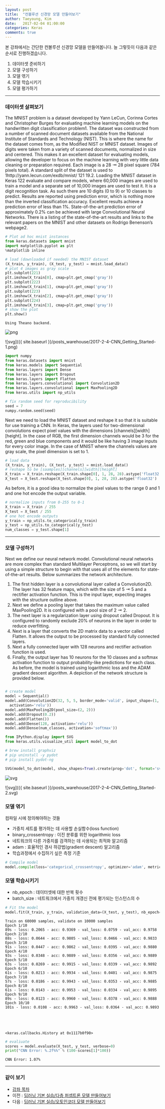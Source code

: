 ```yaml
---
layout: post
title:  "컨볼루션 신경망 모델 만들어보기"
author: Taeyoung, Kim
date:   2017-02-04 01:00:00
categories: Keras
comments: true
---
```

본 강좌에서는 간단한 컨볼루션 신경망 모델을 만들어봅니다. 늘 그렇듯이 다음과 같은 순서로 진행하겠습니다.

1. 데이터셋 준비하기
1. 모델 구성하기
1. 모델 엮기
1. 모델 학습시키기
1. 모델 평가하기

---

### 데이터셋 살펴보기

The MNIST problem is a dataset developed by Yann LeCun, Corinna Cortes and Christopher Burges for evaluating machine learning models on the handwritten digit classification problem1. The dataset was constructed from a number of scanned document datasets available from the National Institute of Standards and Technology (NIST). This is where the name for the dataset comes from, as the Modified NIST or MNIST dataset.
Images of digits were taken from a variety of scanned documents, normalized in size and centered. This makes it an excellent dataset for evaluating models, allowing the developer to focus on the machine learning with very little data cleaning or preparation required. Each image is a 28 ⇥ 28 pixel square (784 pixels total). A standard split of the dataset is used to
1http://yann.lecun.com/exdb/mnist/
    121
19.2. Loading the MNIST dataset in Keras 122
evaluate and compare models, where 60,000 images are used to train a model and a separate set of 10,000 images are used to test it.
It is a digit recognition task. As such there are 10 digits (0 to 9) or 10 classes to predict. Results are reported using prediction error, which is nothing more than the inverted classification accuracy. Excellent results achieve a prediction error of less than 1%. State-of-the-art prediction error of approximately 0.2% can be achieved with large Convolutional Neural Networks. There is a listing of the state-of-the-art results and links to the relevant papers on the MNIST and other datasets on Rodrigo Benenson’s webpage2.


```python
# Plot ad hoc mnist instances
from keras.datasets import mnist
import matplotlib.pyplot as plt
%matplotlib inline  

# load (downloaded if needed) the MNIST dataset
(X_train, y_train), (X_test, y_test) = mnist.load_data()
# plot 4 images as gray scale
plt.subplot(221)
plt.imshow(X_train[0], cmap=plt.get_cmap('gray'))
plt.subplot(222)
plt.imshow(X_train[1], cmap=plt.get_cmap('gray'))
plt.subplot(223)
plt.imshow(X_train[2], cmap=plt.get_cmap('gray'))
plt.subplot(224)
plt.imshow(X_train[3], cmap=plt.get_cmap('gray'))
# show the plot
plt.show()
```

    Using Theano backend.



![png](output_3_1.png)


![svg]({{ site.baseurl }}/posts_warehouse/2017-2-4-CNN_Getting_Started-1.png)


```python
import numpy
from keras.datasets import mnist
from keras.models import Sequential
from keras.layers import Dense
from keras.layers import Dropout
from keras.layers import Flatten
from keras.layers.convolutional import Convolution2D
from keras.layers.convolutional import MaxPooling2D
from keras.utils import np_utils

# fix random seed for reproducibility
seed = 7
numpy.random.seed(seed)
```

Next we need to load the MNIST dataset and reshape it so that it is suitable for use training a CNN. In Keras, the layers used for two-dimensional convolutions expect pixel values with the dimensions [channels][width][height]. In the case of RGB, the first dimension channels would be 3 for the red, green and blue components and it would be like having 3 image inputs for every color image. In the case of MNIST where the channels values are gray scale, the pixel dimension is set to 1.


```python
# load data
(X_train, y_train), (X_test, y_test) = mnist.load_data()
# reshape to be [saamples][channels][width][height]
X_train = X_train.reshape(X_train.shape[0], 1, 28, 28).astype('float32')
X_test = X_test.reshape(X_test.shape[0], 1, 28, 28).astype('float32')
```

As before, it is a good idea to normalize the pixel values to the range 0 and 1 and one hot encode the output variable.


```python
# normalize inputs from 0-255 to 0-1
X_train = X_train / 255
X_test = X_test / 255
# one hot encode outputs
y_train = np_utils.to_categorical(y_train)
y_test = np_utils.to_categorical(y_test)
num_classes = y_test.shape[1]
```

---

### 모델 구성하기

Next we define our neural network model. Convolutional neural networks are more complex than standard Multilayer Perceptrons, so we will start by using a simple structure to begin with that uses all of the elements for state-of-the-art results. Below summarizes the network architecture.
1. The first hidden layer is a convolutional layer called a Convolution2D. The layer has 32 feature maps, which with the size of 5 ⇥ 5 and a rectifier activation function. This is the input layer, expecting images with the structure outline above.
2. Next we define a pooling layer that takes the maximum value called MaxPooling2D. It is configured with a pool size of 2 ⇥ 2.
3. The next layer is a regularization layer using dropout called Dropout. It is configured to randomly exclude 20% of neurons in the layer in order to reduce overfitting.
4. Next is a layer that converts the 2D matrix data to a vector called Flatten. It allows the output to be processed by standard fully connected layers.
5. Next a fully connected layer with 128 neurons and rectifier activation function is used.
6. Finally, the output layer has 10 neurons for the 10 classes and a softmax activation function to output probability-like predictions for each class.
As before, the model is trained using logarithmic loss and the ADAM gradient descent algorithm. A depiction of the network structure is provided below.


```python

# create model
model = Sequential()
model.add(Convolution2D(32, 5, 5, border_mode='valid', input_shape=(1, 28, 28),
  activation='relu'))
model.add(MaxPooling2D(pool_size=(2, 2)))
model.add(Dropout(0.2))
model.add(Flatten())
model.add(Dense(128, activation='relu'))
model.add(Dense(num_classes, activation='softmax'))
```


```python
from IPython.display import SVG
from keras.utils.visualize_util import model_to_dot

# brew install graphviz
# pip uninstall -y pydot
# pip install pydot-ng

SVG(model_to_dot(model, show_shapes=True).create(prog='dot', format='svg'))
```




![svg](output_12_0.svg)



![svg]({{ site.baseurl }}/posts_warehouse/2017-2-4-CNN_Getting_Started-2.svg)

### 모델 엮기

컴파일 시에 정의해야하는 것들
- 가중치 세트를 평가하는 데 사용할 손실함수(loss function)
 - binary_crossentropy : 이진 분류를 위한 logarithmic loss
- 네트워크의 다른 가중치를 검객하는 데 사용되는 최적화 알고리즘
 - adam : 효율적인 경사 하강법(gradient descent) 알고리즘
- 학습과정에서 수집하기 싶은 측정 기준


```python
# Compile model
model.compile(loss='categorical_crossentropy', optimizer='adam', metrics=['accuracy'])
```

### 모델 학습시키기

- nb_epoch : 데이터셋에 대한 반복 횟수
- batch_size : 네트워크에서 가중치 개갱신 전에 평가되는 인스턴스의 수


```python
# Fit the model
model.fit(X_train, y_train, validation_data=(X_test, y_test), nb_epoch=10, batch_size=200,verbose=2)
```

    Train on 60000 samples, validate on 10000 samples
    Epoch 1/10
    89s - loss: 0.2065 - acc: 0.9369 - val_loss: 0.0759 - val_acc: 0.9758
    Epoch 2/10
    88s - loss: 0.0644 - acc: 0.9805 - val_loss: 0.0466 - val_acc: 0.9833
    Epoch 3/10
    91s - loss: 0.0447 - acc: 0.9862 - val_loss: 0.0395 - val_acc: 0.9880
    Epoch 4/10
    93s - loss: 0.0348 - acc: 0.9889 - val_loss: 0.0356 - val_acc: 0.9889
    Epoch 5/10
    63s - loss: 0.0269 - acc: 0.9915 - val_loss: 0.0339 - val_acc: 0.9892
    Epoch 6/10
    61s - loss: 0.0213 - acc: 0.9934 - val_loss: 0.0401 - val_acc: 0.9875
    Epoch 7/10
    57s - loss: 0.0186 - acc: 0.9943 - val_loss: 0.0353 - val_acc: 0.9885
    Epoch 8/10
    61s - loss: 0.0143 - acc: 0.9953 - val_loss: 0.0334 - val_acc: 0.9895
    Epoch 9/10
    89s - loss: 0.0123 - acc: 0.9960 - val_loss: 0.0378 - val_acc: 0.9888
    Epoch 10/10
    101s - loss: 0.0108 - acc: 0.9963 - val_loss: 0.0364 - val_acc: 0.9893





    <keras.callbacks.History at 0x1117b0f90>




```python
# evaliuate
scores = model.evaluate(X_test, y_test, verbose=0)
print("CNN Error: %.2f%%" % (100-scores[1]*100))
```

    CNN Error: 1.07%


---

### 같이 보기

* [강좌 목차](https://tykimos.github.io/Keras/2017/01/27/Keras_Lecture_Plan/)
* 이전 : [딥러닝 기본 실습/다층 퍼셉트론 모델 만들어보기](https://tykimos.github.io/Keras/2017/02/04/MLP_Getting_Started/)
* 다음 : [딥러닝 기본 실습/오토인코더 모델 만들어보기](https://tykimos.github.io/Keras/2017/02/04/AutoEncoder_Getting_Started/)


```python

```
